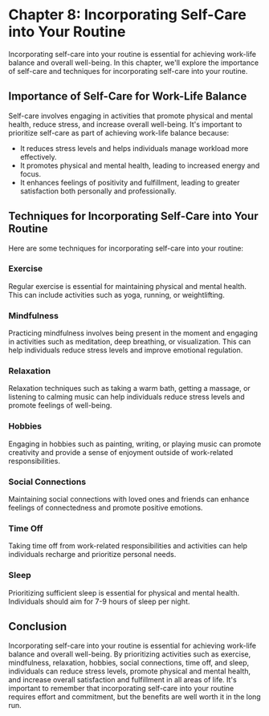 Chapter 8: Incorporating Self-Care into Your Routine
====================================================

Incorporating self-care into your routine is essential for achieving work-life balance and overall well-being. In this chapter, we'll explore the importance of self-care and techniques for incorporating self-care into your routine.

Importance of Self-Care for Work-Life Balance
---------------------------------------------

Self-care involves engaging in activities that promote physical and mental health, reduce stress, and increase overall well-being. It's important to prioritize self-care as part of achieving work-life balance because:

* It reduces stress levels and helps individuals manage workload more effectively.
* It promotes physical and mental health, leading to increased energy and focus.
* It enhances feelings of positivity and fulfillment, leading to greater satisfaction both personally and professionally.

Techniques for Incorporating Self-Care into Your Routine
--------------------------------------------------------

Here are some techniques for incorporating self-care into your routine:

### Exercise

Regular exercise is essential for maintaining physical and mental health. This can include activities such as yoga, running, or weightlifting.

### Mindfulness

Practicing mindfulness involves being present in the moment and engaging in activities such as meditation, deep breathing, or visualization. This can help individuals reduce stress levels and improve emotional regulation.

### Relaxation

Relaxation techniques such as taking a warm bath, getting a massage, or listening to calming music can help individuals reduce stress levels and promote feelings of well-being.

### Hobbies

Engaging in hobbies such as painting, writing, or playing music can promote creativity and provide a sense of enjoyment outside of work-related responsibilities.

### Social Connections

Maintaining social connections with loved ones and friends can enhance feelings of connectedness and promote positive emotions.

### Time Off

Taking time off from work-related responsibilities and activities can help individuals recharge and prioritize personal needs.

### Sleep

Prioritizing sufficient sleep is essential for physical and mental health. Individuals should aim for 7-9 hours of sleep per night.

Conclusion
----------

Incorporating self-care into your routine is essential for achieving work-life balance and overall well-being. By prioritizing activities such as exercise, mindfulness, relaxation, hobbies, social connections, time off, and sleep, individuals can reduce stress levels, promote physical and mental health, and increase overall satisfaction and fulfillment in all areas of life. It's important to remember that incorporating self-care into your routine requires effort and commitment, but the benefits are well worth it in the long run.
